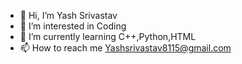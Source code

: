 - 👋 Hi, I’m Yash Srivastav
- 👀 I’m interested in Coding
- 🌱 I’m currently learning C++,Python,HTML
- 📫 How to reach me Yashsrivastav8115@gmail.com

<!---
Yash-srivastav16/Yash-srivastav16 is a ✨ special ✨ repository because its `README.md` (this file) appears on your GitHub profile.
You can click the Preview link to take a look at your changes.
--->
